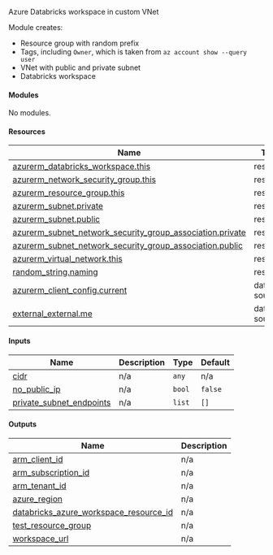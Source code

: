 Azure Databricks workspace in custom VNet

Module creates:
* Resource group with random prefix
* Tags, including `Owner`, which is taken from `az account show --query user`
* VNet with public and private subnet
* Databricks workspace

#### Modules

No modules.

#### Resources

| Name | Type |
|------|------|
| [azurerm_databricks_workspace.this](https://registry.terraform.io/providers/hashicorp/azurerm/latest/docs/resources/databricks_workspace) | resource |
| [azurerm_network_security_group.this](https://registry.terraform.io/providers/hashicorp/azurerm/latest/docs/resources/network_security_group) | resource |
| [azurerm_resource_group.this](https://registry.terraform.io/providers/hashicorp/azurerm/latest/docs/resources/resource_group) | resource |
| [azurerm_subnet.private](https://registry.terraform.io/providers/hashicorp/azurerm/latest/docs/resources/subnet) | resource |
| [azurerm_subnet.public](https://registry.terraform.io/providers/hashicorp/azurerm/latest/docs/resources/subnet) | resource |
| [azurerm_subnet_network_security_group_association.private](https://registry.terraform.io/providers/hashicorp/azurerm/latest/docs/resources/subnet_network_security_group_association) | resource |
| [azurerm_subnet_network_security_group_association.public](https://registry.terraform.io/providers/hashicorp/azurerm/latest/docs/resources/subnet_network_security_group_association) | resource |
| [azurerm_virtual_network.this](https://registry.terraform.io/providers/hashicorp/azurerm/latest/docs/resources/virtual_network) | resource |
| [random_string.naming](https://registry.terraform.io/providers/hashicorp/random/latest/docs/resources/string) | resource |
| [azurerm_client_config.current](https://registry.terraform.io/providers/hashicorp/azurerm/latest/docs/data-sources/client_config) | data source |
| [external_external.me](https://registry.terraform.io/providers/hashicorp/external/latest/docs/data-sources/external) | data source |

#### Inputs

| Name | Description | Type | Default |
|------|-------------|------|---------|
| <a name="input_cidr"></a> [cidr](#input_cidr) | n/a | `any` | n/a |
| <a name="input_no_public_ip"></a> [no_public_ip](#input_no_public_ip) | n/a | `bool` | `false` |
| <a name="input_private_subnet_endpoints"></a> [private_subnet_endpoints](#input_private_subnet_endpoints) | n/a | `list` | `[]` |

#### Outputs

| Name | Description |
|------|-------------|
| <a name="output_arm_client_id"></a> [arm_client_id](#output_arm_client_id) | n/a |
| <a name="output_arm_subscription_id"></a> [arm_subscription_id](#output_arm_subscription_id) | n/a |
| <a name="output_arm_tenant_id"></a> [arm_tenant_id](#output_arm_tenant_id) | n/a |
| <a name="output_azure_region"></a> [azure_region](#output_azure_region) | n/a |
| <a name="output_databricks_azure_workspace_resource_id"></a> [databricks_azure_workspace_resource_id](#output_databricks_azure_workspace_resource_id) | n/a |
| <a name="output_test_resource_group"></a> [test_resource_group](#output_test_resource_group) | n/a |
| <a name="output_workspace_url"></a> [workspace_url](#output_workspace_url) | n/a |
